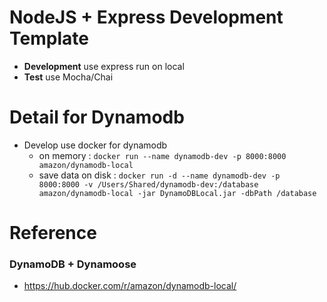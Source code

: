 # NodeJS + Express Development Template

- **Development** use express run on local
- **Test** use Mocha/Chai


# Detail for Dynamodb
- Develop use docker for dynamodb
    - on memory :
    `docker run --name dynamodb-dev -p 8000:8000 amazon/dynamodb-local`
    - save data on disk :
    `docker run -d --name dynamodb-dev -p 8000:8000 -v /Users/Shared/dynamodb-dev:/database amazon/dynamodb-local -jar DynamoDBLocal.jar -dbPath /database`


# Reference

### DynamoDB + Dynamoose
- https://hub.docker.com/r/amazon/dynamodb-local/
